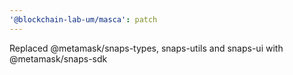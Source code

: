 ```yaml
---
'@blockchain-lab-um/masca': patch
---
```


Replaced @metamask/snaps-types, snaps-utils and snaps-ui with @metamask/snaps-sdk
